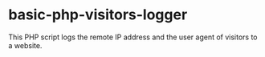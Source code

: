 # basic-php-visitors-logger
This PHP script logs the remote IP address and the user agent of visitors to a website.
